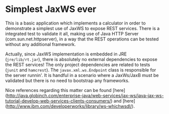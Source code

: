 
# Simplest JaxWS ever

This is a basic application which implements a calculator in order to demonstrate a simplest use of JaxWS to expose REST services. There is a integrated test to validate it all, making use of Java HTTP Server (com.sun.net.httpserver), in a way that the REST operations can be tested without any additional framework.

Actually, since JaxWS implementation is embedded in JRE (`jre/lib/rt.jar`), there is absolutely no external dependencies to expose the REST services! The only project dependencies are related to tests (`junit` and `hamcrest`). The `javax.xml.ws.Endpoint` class is responsible for the server runnin'. It is handful in a scenario where a JaxWs/JaxB must be validated but there is no need to bootstrap any frameworks.

Nice references regarding this matter can be found [here] (http://java.globinch.com/enterprise-java/web-services/jax-ws/java-jax-ws-tutorial-develop-web-services-clients-consumers/) and [here] (http://www.ibm.com/developerworks/library/ws-whichwsdl/).
